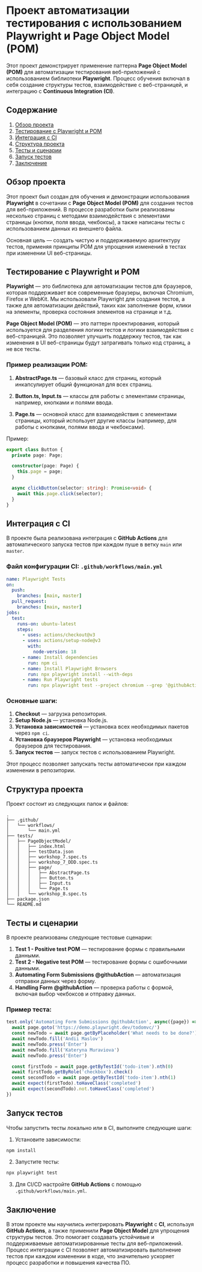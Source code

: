 # Проект автоматизации тестирования с использованием Playwright и Page Object Model (POM)

Этот проект демонстрирует применение паттерна **Page Object Model (POM)** для автоматизации тестирования веб-приложений с использованием библиотеки **Playwright**. Процесс обучения включал в себя создание структуры тестов, взаимодействие с веб-страницей, и интеграцию с **Continuous Integration (CI)**.

## Содержание

1. [Обзор проекта](#Обзор-проекта)
2. [Тестирование с Playwright и POM](#Тестирование-с-Playwright-и-POM)
3. [Интеграция с CI](#Интеграция-с-CI)
4. [Структура проекта](#Структура-проекта)
5. [Тесты и сценарии](#Тесты-и-сценарии)
6. [Запуск тестов](#Запуск-тестов)
7. [Заключение](#Заключение)

## Обзор проекта

Этот проект был создан для обучения и демонстрации использования **Playwright** в сочетании с **Page Object Model (POM)** для создания тестов для веб-приложений. В процессе разработки были реализованы несколько страниц с методами взаимодействия с элементами страницы (кнопки, поля ввода, чекбоксы), а также написаны тесты с использованием данных из внешнего файла.

Основная цель — создать чистую и поддерживаемую архитектуру тестов, применяя принципы POM для упрощения изменений в тестах при изменении UI веб-страницы.

## Тестирование с Playwright и POM

**Playwright** — это библиотека для автоматизации тестов для браузеров, которая поддерживает все современные браузеры, включая Chromium, Firefox и WebKit. Мы использовали Playwright для создания тестов, а также для автоматизации действий, таких как заполнение форм, клики на элементы, проверка состояния элементов на странице и т.д.

**Page Object Model (POM)** — это паттерн проектирования, который используется для разделения логики тестов и логики взаимодействия с веб-страницей. Это позволяет улучшить поддержку тестов, так как изменения в UI веб-страницы будут затрагивать только код страниц, а не все тесты.

### Пример реализации POM:

1. **AbstractPage.ts** — базовый класс для страниц, который инкапсулирует общий функционал для всех страниц.

2. **Button.ts, Input.ts** — классы для работы с элементами страницы, например, кнопками и полями ввода.

3. **Page.ts** — основной класс для взаимодействия с элементами страницы, который использует другие классы (например, для работы с кнопками, полями ввода и чекбоксами).

Пример:

```ts
export class Button {
  private page: Page;

  constructor(page: Page) {
    this.page = page;
  }

  async clickButton(selector: string): Promise<void> {
    await this.page.click(selector);
  }
}
```

## Интеграция с CI

В проекте была реализована интеграция с **GitHub Actions** для автоматического запуска тестов при каждом пуше в ветку `main` или `master`.

### Файл конфигурации CI: `.github/workflows/main.yml`

```yaml
name: Playwright Tests
on:
  push:
    branches: [main, master]
  pull_request:
    branches: [main, master]
jobs:
  test:
    runs-on: ubuntu-latest
    steps:
      - uses: actions/checkout@v3
      - uses: actions/setup-node@v3
        with:
          node-version: 18
      - name: Install dependencies
        run: npm ci
      - name: Install Playwright Browsers
        run: npx playwright install --with-deps
      - name: Run Playwright tests
        run: npx playwright test --project chromium --grep '@githubAction'
```

### Основные шаги:
1. **Checkout** — загрузка репозитория.
2. **Setup Node.js** — установка Node.js.
3. **Установка зависимостей** — установка всех необходимых пакетов через `npm ci`.
4. **Установка браузеров Playwright** — установка необходимых браузеров для тестирования.
5. **Запуск тестов** — запуск тестов с использованием Playwright.

Этот процесс позволяет запускать тесты автоматически при каждом изменении в репозитории.

## Структура проекта

Проект состоит из следующих папок и файлов:

```
.
├── .github/
│   └── workflows/
│       └── main.yml
├── tests/
│   ├── PageObjectModel/
│   │   ├── index.html
│   │   ├── testData.json
│   │   ├── workshop_7.spec.ts
│   │   ├── workshop_7_DDD.spec.ts
│   │   ├── page/
│   │   │   ├── AbstractPage.ts
│   │   │   ├── Button.ts
│   │   │   ├── Input.ts
│   │   │   └── Page.ts
│   │   └── workshop_8.spec.ts
├── package.json
└── README.md
```

## Тесты и сценарии

В проекте реализованы следующие тестовые сценарии:

1. **Test 1 - Positive test POM** — тестирование формы с правильными данными.
2. **Test 2 - Negative test POM** — тестирование формы с ошибочными данными.
3. **Automating Form Submissions @githubAction** — автоматизация отправки данных через форму.
4. **Handling Form @githubAction** — проверка работы с формой, включая выбор чекбоксов и отправку данных.

### Пример теста:

```ts
test.only('Automating Form Submissions @githubAction', async({page}) => {
  await page.goto('https://demo.playwright.dev/todomvc/')
  const newTodo = await page.getByPlaceholder('What needs to be done?')
  await newTodo.fill('Andii Maslov')
  await newTodo.press('Enter')
  await newTodo.fill('Kateryna Muraviova')
  await newTodo.press('Enter')

  const firstTodo = await page.getByTestId('todo-item').nth(0)
  await firstTodo.getByRole('checkbox').check()
  const secondTodo = await page.getByTestId('todo-item').nth(1)
  await expect(firstTodo).toHaveClass('completed')
  await expect(secondTodo).not.toHaveClass('completed')
})
```

## Запуск тестов

Чтобы запустить тесты локально или в CI, выполните следующие шаги:

1. Установите зависимости:

```bash
npm install
```

2. Запустите тесты:

```bash
npx playwright test
```

3. Для CI/CD настройте **GitHub Actions** с помощью `.github/workflows/main.yml`.

## Заключение

В этом проекте мы научились интегрировать **Playwright** с **CI**, используя **GitHub Actions**, а также применили **Page Object Model** для упрощения структуры тестов. Это помогает создавать устойчивые и поддерживаемые автоматизированные тесты для веб-приложений. Процесс интеграции с CI позволяет автоматизировать выполнение тестов при каждом изменении в коде, что значительно ускоряет процесс разработки и повышения качества ПО.